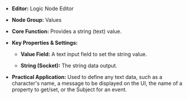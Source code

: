 - **Editor:** Logic Node Editor
    
- **Node Group:** Values
    
- **Core Function:** Provides a string (text) value.
    
- **Key Properties & Settings:**
    
    - **Value Field:** A text input field to set the string value.
        
    - **String (Socket):** The string data output.
        
- **Practical Application:** Used to define any text data, such as a character's name, a message to be displayed on the UI, the name of a property to get/set, or the Subject for an event.